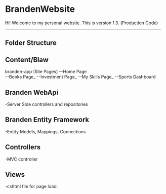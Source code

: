# BrandenWebsite

Hi! Welcome to my personal website. This is version 1.3. (Production Code)

----------------------------------------------------------

Folder Structure
---------------------------------------------------

Content/Blaw
--------------------------------------------------

branden-app (Site Pages)
--Home Page<br/>
--Books Page_
--Investment Page_
--My Skills Page_
--Sports Dashboard

Branden WebApi
-----------------------------------------
-Server Side controllers and repositories

Branden Entity Framework
-----------------------------------------
-Entity Models, Mappings, Connections

Controllers
--------------
-MVC controller

Views
--------------
-cshtml file for page load.

